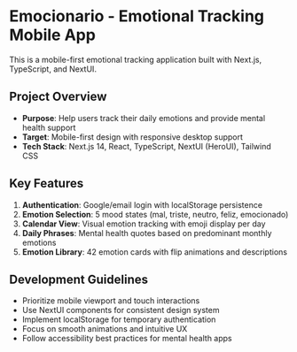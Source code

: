# Emocionario - Emotional Tracking Mobile App

This is a mobile-first emotional tracking application built with Next.js, TypeScript, and NextUI.

## Project Overview
- **Purpose**: Help users track their daily emotions and provide mental health support
- **Target**: Mobile-first design with responsive desktop support
- **Tech Stack**: Next.js 14, React, TypeScript, NextUI (HeroUI), Tailwind CSS

## Key Features
1. **Authentication**: Google/email login with localStorage persistence
2. **Emotion Selection**: 5 mood states (mal, triste, neutro, feliz, emocionado)
3. **Calendar View**: Visual emotion tracking with emoji display per day
4. **Daily Phrases**: Mental health quotes based on predominant monthly emotions
5. **Emotion Library**: 42 emotion cards with flip animations and descriptions

## Development Guidelines
- Prioritize mobile viewport and touch interactions
- Use NextUI components for consistent design system
- Implement localStorage for temporary authentication
- Focus on smooth animations and intuitive UX
- Follow accessibility best practices for mental health apps